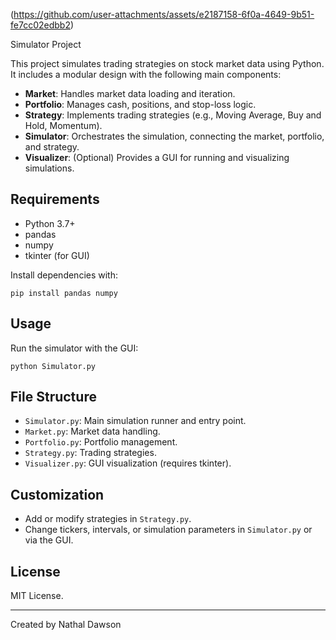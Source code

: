 
(https://github.com/user-attachments/assets/e2187158-6f0a-4649-9b51-fe7cc02edbb2)

 Simulator Project

This project simulates trading strategies on stock market data using Python. It includes a modular design with the following main components:

- **Market**: Handles market data loading and iteration.
- **Portfolio**: Manages cash, positions, and stop-loss logic.
- **Strategy**: Implements trading strategies (e.g., Moving Average, Buy and Hold, Momentum).
- **Simulator**: Orchestrates the simulation, connecting the market, portfolio, and strategy.
- **Visualizer**: (Optional) Provides a GUI for running and visualizing simulations.

## Requirements
- Python 3.7+
- pandas
- numpy
- tkinter (for GUI)

Install dependencies with:
```
pip install pandas numpy
```

## Usage
Run the simulator with the GUI:
```
python Simulator.py
```

## File Structure
- `Simulator.py`: Main simulation runner and entry point.
- `Market.py`: Market data handling.
- `Portfolio.py`: Portfolio management.
- `Strategy.py`: Trading strategies.
- `Visualizer.py`: GUI visualization (requires tkinter).

## Customization
- Add or modify strategies in `Strategy.py`.
- Change tickers, intervals, or simulation parameters in `Simulator.py` or via the GUI.

## License
MIT License.

---
Created by Nathal Dawson
